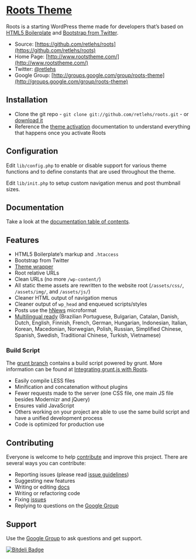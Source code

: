 # [Roots Theme](http://www.rootstheme.com/)

Roots is a starting WordPress theme made for developers that’s based on
[HTML5 Boilerplate](http://html5boilerplate.com/) and [Bootstrap from Twitter](http://twitter.github.com/bootstrap/).

* Source: [https://github.com/retlehs/roots](https://github.com/retlehs/roots)
* Home Page: [http://www.rootstheme.com/](http://www.rootstheme.com/)
* Twitter: [@retlehs](https://twitter.com/retlehs)
* Google Group: [http://groups.google.com/group/roots-theme](http://groups.google.com/group/roots-theme)

## Installation

* Clone the git repo - `git clone git://github.com/retlehs/roots.git` - or [download it](https://github.com/retlehs/roots/zipball/master)
* Reference the [theme activation](doc/activation.md) documentation to understand
everything that happens once you activate Roots

## Configuration

Edit `lib/config.php` to enable or disable support for various theme functions
and to define constants that are used throughout the theme.

Edit `lib/init.php` to setup custom navigation menus and post thumbnail sizes.

## Documentation

Take a look at the [documentation table of contents](doc/TOC.md).

## Features

* HTML5 Boilerplate’s markup and `.htaccess`
* Bootstrap from Twitter
* [Theme wrapper](doc/wrapper.md)
* Root relative URLs
* Clean URLs (no more `/wp-content/`)
* All static theme assets are rewritten to the website root (`/assets/css/`,
`/assets/img/`, and `/assets/js/`)
* Cleaner HTML output of navigation menus
* Cleaner output of `wp_head` and enqueued scripts/styles
* Posts use the [hNews](http://microformats.org/wiki/hnews) microformat
* [Multilingual ready](http://www.rootstheme.com/wpml/) (Brazilian Portuguese,
Bulgarian, Catalan, Danish, Dutch, English, Finnish, French, German, Hungarian,
Indonesian, Italian, Korean, Macedonian, Norwegian, Polish, Russian, Simplified
Chinese, Spanish, Swedish, Traditional Chinese, Turkish, Vietnamese)

### Build Script

The [grunt branch](https://github.com/retlehs/roots/tree/grunt) contains a build
script powered by grunt. More information can be found at [Integrating grunt.js with Roots](http://benword.com/integrating-grunt-js-with-roots/).

* Easily compile LESS files
* Minification and concatenation without plugins
* Fewer requests made to the server (one CSS file, one main JS file besides
Modernizr and jQuery)
* Ensures valid JavaScript
* Others working on your project are able to use the same build script and have
a unified development process
* Code is optimized for production use

## Contributing

Everyone is welcome to help [contribute](CONTRIBUTING.md) and improve this project.
There are several ways you can contribute:

* Reporting issues (please read [issue guidelines](https://github.com/necolas/issue-guidelines))
* Suggesting new features
* Writing or editing [docs](doc/TOC.md)
* Writing or refactoring code
* Fixing [issues](https://github.com/retlehs/roots/issues)
* Replying to questions on the [Google Group](http://groups.google.com/group/roots-theme)

## Support

Use the [Google Group](http://groups.google.com/group/roots-theme) to ask
questions and get support.


[![Bitdeli Badge](https://d2weczhvl823v0.cloudfront.net/szines/roots/trend.png)](https://bitdeli.com/free "Bitdeli Badge")

